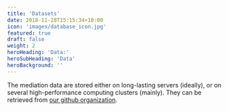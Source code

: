 ```yaml
---
title: 'Datasets'
date: 2018-11-28T15:15:34+10:00
icon: 'images/database_icon.jpg'
featured: true
draft: false
weight: 2
heroHeading: 'Data:'
heroSubHeading: 'Data'
heroBackground: ''
---
```


The mediation data are stored either on long-lasting servers (ideally), or on several high-performance computing clusters (mainly). They can be retrieved from [our github organization](https://github.com/MEDIATION-ocean/).
